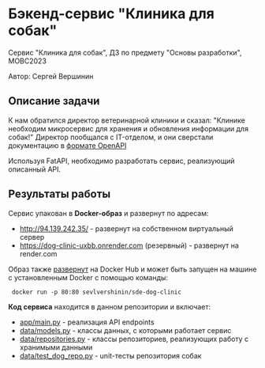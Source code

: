 # Бэкенд-сервис "Клиника для собак" 
Сервис "Клиника для собак", ДЗ по предмету "Основы разработки", МОВС2023

Автор: Сергей Вершинин

## Описание задачи
К нам обратился директор ветеринарной клиники и сказал: "Клинике необходим микросервис для 
хранения и обновления информации для собак!" Директор пообщался с IT-отделом, и они сверстали 
документацию в [формате OpenAPI](https://github.com/SeVlVershinin/sde-dog-clinic/blob/main/clinic.yaml)

Используя FatAPI, необходимо разработать сервис, реализующий описанный API.

## Результаты работы

Сервис упакован в **Docker-образ** и развернут по адресам: 
- http://94.139.242.35/ - развернут на собственном виртуальный сервер
- https://dog-clinic-uxbb.onrender.com (резервный) - развернут на render.com

Образ также [развернут](https://hub.docker.com/repository/docker/sevlvershinin/sde-dog-clinic/general) на Docker Hub
и может быть запущен на машине с установленным Docker c помощью команды:
```
 docker run -p 80:80 sevlvershinin/sde-dog-clinic
```

**Код сервиса** находится в данном репозитории и включает: 
- [app/main.py](https://github.com/SeVlVershinin/sde-dog-clinic/blob/main/app/main.py) - реализация API endpoints
- [data/models.py](https://github.com/SeVlVershinin/sde-dog-clinic/blob/main/data/models.py) - классы данных, с которыми работает сервис
- [data/repositories.py](https://github.com/SeVlVershinin/sde-dog-clinic/blob/main/data/repositories.py) - классы репозиториев, реализующих работу с хранимыми данными
- [data/test_dog_repo.py](https://github.com/SeVlVershinin/sde-dog-clinic/blob/main/data/test_dog_repo.py) - unit-тесты репозитория собак







